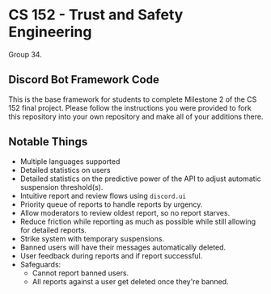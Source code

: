# CS 152 - Trust and Safety Engineering

Group 34.

## Discord Bot Framework Code

This is the base framework for students to complete Milestone 2 of the CS 152 final project. Please follow the instructions you were provided to fork this repository into your own repository and make all of your additions there.

## Notable Things

- Multiple languages supported
- Detailed statistics on users
- Detailed statistics on the predictive power of the API to adjust automatic suspension threshold(s).
- Intuitive report and review flows using `discord.ui`
- Priority queue of reports to handle reports by urgency.
- Allow moderators to review oldest report, so no report starves.
- Reduce friction while reporting as much as possible while still allowing for detailed reports.
- Strike system with temporary suspensions.
- Banned users will have their messages automatically deleted.
- User feedback during reports and if report successful.
- Safeguards:
  - Cannot report banned users.
  - All reports against a user get deleted once they're banned.

